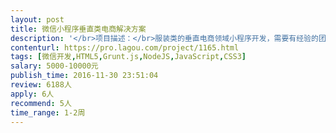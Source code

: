 ```yaml
---                
layout: post       
title: 微信小程序垂直类电商解决方案           
description: '</br>项目描述：</br>服装类的垂直电商领域小程序开发，需要有经验的团队根据需求完成原型到开发的工作</br></br>项目需求：</br>需要有一些功能，如购物车，商品列表，喜欢/不喜欢列表，根据一定的内容算法进行列表排序，形成用户喜好</br></br>人员要求：</br>优先考虑北京的开发者，其他地区有经验丰富的也可沟通</br>'     
contenturl: https://pro.lagou.com/project/1165.html      
tags: [微信开发,HTML5,Grunt.js,NodeJS,JavaScript,CSS3]            
salary: 5000-10000元          
publish_time: 2016-11-30 23:51:04         
review: 6188人                   
apply: 6人                   
recommend: 5人                   
time_range: 1-2周              
---                 
```


